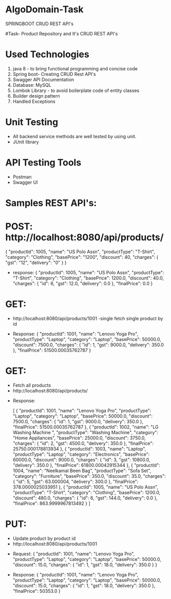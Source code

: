 # AlgoDomain-Task
 SPRINGBOOT CRUD REST API's

#Task- Product Repository and It's CRUD REST API's

# Used Technologies
1. java 8 - to bring functional programming and concise code
2. Spring boot- Creating CRUD Rest API's
3. Swagger API Documentation
4. Database: MySQL
5. Lombok Library - to avoid boilerplate code of entity classes
5. Builder design pattern
6. Handled Exceptions

# Unit Testing
- All backend service methods are well tested by using unit.
- JUnit library

# API Testing Tools
- Postman
- Swagger UI

# Samples REST API's:

# POST: http://localhost:8080/api/products/

{
"productId": 1005,
"name": "US Polo Assn",
"productType": "T-Shirt",
"category": "Clothing",
"basePrice": "1200",
"discount": 40,
"charges": {
"gst": "12",
"delivery": "0"
}
}
* response:
{
"productId": 1005,
"name": "US Polo Assn",
"productType": "T-Shirt",
"category": "Clothing",
"basePrice": 1200.0,
"discount": 40.0,
"charges": {
"id": 6,
"gst": 12.0,
"delivery": 0.0
},
"finalPrice": 0.0
}

# GET: 
- http://localhost:8080/api/products/1001
-single fetch single product by id
* Response:
  {
  "productId": 1001,
  "name": "Lenovo Yoga Pro",
  "productType": "Laptop",
  "category": "Laptop",
  "basePrice": 50000.0,
  "discount": 7500.0,
  "charges": {
  "id": 1,
  "gst": 9000.0,
  "delivery": 350.0
  },
  "finalPrice": 51500.00035762787
  }
# GET:
- Fetch all products
- http://localhost:8080/api/products/
* Response:

  [
  {
  "productId": 1001,
  "name": "Lenovo Yoga Pro",
  "productType": "Laptop",
  "category": "Laptop",
  "basePrice": 50000.0,
  "discount": 7500.0,
  "charges": {
  "id": 1,
  "gst": 9000.0,
  "delivery": 350.0
  },
  "finalPrice": 51500.00035762787
  },
  {
  "productId": 1002,
  "name": "LG Washing Machine ",
  "productType": "Washing Machine",
  "category": "Home Appliances",
  "basePrice": 25000.0,
  "discount": 3750.0,
  "charges": {
  "id": 2,
  "gst": 4500.0,
  "delivery": 350.0
  },
  "finalPrice": 25750.000178813934
  },
  {
  "productId": 1003,
  "name": "Laptop",
  "productType": "Laptop",
  "category": "Electronics",
  "basePrice": 60000.0,
  "discount": 9000.0,
  "charges": {
  "id": 3,
  "gst": 10800.0,
  "delivery": 350.0
  },
  "finalPrice": 61800.00042915344
  },
  {
  "productId": 1004,
  "name": "Neelkamal Been Bag",
  "productType": "Sofa Set",
  "category": "Furniture",
  "basePrice": 350.0,
  "discount": 35.0,
  "charges": {
  "id": 5,
  "gst": 63.000004,
  "delivery": 300.0
  },
  "finalPrice": 378.0000025033951
  },
  {
  "productId": 1005,
  "name": "US Polo Assn",
  "productType": "T-Shirt",
  "category": "Clothing",
  "basePrice": 1200.0,
  "discount": 480.0,
  "charges": {
  "id": 6,
  "gst": 144.0,
  "delivery": 0.0
  },
  "finalPrice": 863.9999967813492
  }
  ]

# PUT:
- Update product by product id
- http://localhost:8080/api/products/1001
* Request:
  {
  "productId": 1001,
  "name": "Lenovo Yoga Pro",
  "productType": "Laptop",
  "category": "Laptop",
  "basePrice": 50000.0,
  "discount": 15.0,
  "charges": {
  "id": 1,
  "gst": 18.0,
  "delivery": 350.0
  }
  }

* Response:
  {
  "productId": 1001,
  "name": "Lenovo Yoga Pro",
  "productType": "Laptop",
  "category": "Laptop",
  "basePrice": 50000.0,
  "discount": 15.0,
  "charges": {
  "id": 1,
  "gst": 18.0,
  "delivery": 350.0
  },
  "finalPrice": 50353.0
  }






